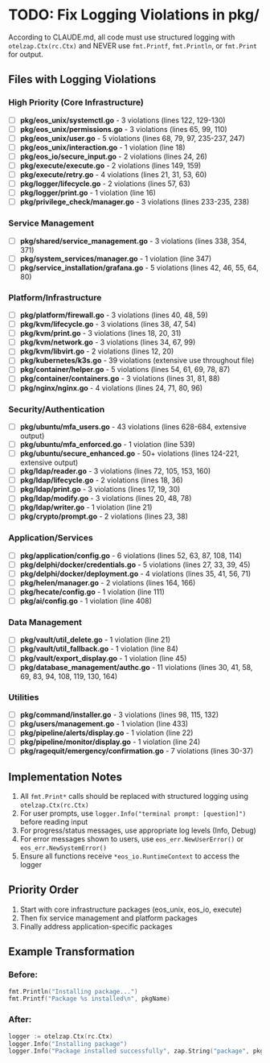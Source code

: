 # TODO: Fix Logging Violations in pkg/

According to CLAUDE.md, all code must use structured logging with `otelzap.Ctx(rc.Ctx)` and NEVER use `fmt.Printf`, `fmt.Println`, or `fmt.Print` for output.

## Files with Logging Violations

### High Priority (Core Infrastructure)
- [ ] **pkg/eos_unix/systemctl.go** - 3 violations (lines 122, 129-130)
- [ ] **pkg/eos_unix/permissions.go** - 3 violations (lines 65, 99, 110)
- [ ] **pkg/eos_unix/user.go** - 5 violations (lines 68, 79, 97, 235-237, 247)
- [ ] **pkg/eos_unix/interaction.go** - 1 violation (line 18)
- [ ] **pkg/eos_io/secure_input.go** - 2 violations (lines 24, 26)
- [ ] **pkg/execute/execute.go** - 2 violations (lines 149, 159)
- [ ] **pkg/execute/retry.go** - 4 violations (lines 21, 31, 53, 60)
- [ ] **pkg/logger/lifecycle.go** - 2 violations (lines 57, 63)
- [ ] **pkg/logger/print.go** - 1 violation (line 16)
- [ ] **pkg/privilege_check/manager.go** - 3 violations (lines 233-235, 238)

### Service Management
- [ ] **pkg/shared/service_management.go** - 3 violations (lines 338, 354, 371)
- [ ] **pkg/system_services/manager.go** - 1 violation (line 347)
- [ ] **pkg/service_installation/grafana.go** - 5 violations (lines 42, 46, 55, 64, 80)

### Platform/Infrastructure
- [ ] **pkg/platform/firewall.go** - 3 violations (lines 40, 48, 59)
- [ ] **pkg/kvm/lifecycle.go** - 3 violations (lines 38, 47, 54)
- [ ] **pkg/kvm/print.go** - 3 violations (lines 18, 20, 31)
- [ ] **pkg/kvm/network.go** - 3 violations (lines 34, 67, 99)
- [ ] **pkg/kvm/libvirt.go** - 2 violations (lines 12, 20)
- [ ] **pkg/kubernetes/k3s.go** - 39 violations (extensive use throughout file)
- [ ] **pkg/container/helper.go** - 5 violations (lines 54, 61, 69, 78, 87)
- [ ] **pkg/container/containers.go** - 3 violations (lines 31, 81, 88)
- [ ] **pkg/nginx/nginx.go** - 4 violations (lines 24, 71, 80, 96)

### Security/Authentication
- [ ] **pkg/ubuntu/mfa_users.go** - 43 violations (lines 628-684, extensive output)
- [ ] **pkg/ubuntu/mfa_enforced.go** - 1 violation (line 539)
- [ ] **pkg/ubuntu/secure_enhanced.go** - 50+ violations (lines 124-221, extensive output)
- [ ] **pkg/ldap/reader.go** - 3 violations (lines 72, 105, 153, 160)
- [ ] **pkg/ldap/lifecycle.go** - 2 violations (lines 18, 36)
- [ ] **pkg/ldap/print.go** - 3 violations (lines 17, 19, 30)
- [ ] **pkg/ldap/modify.go** - 3 violations (lines 20, 48, 78)
- [ ] **pkg/ldap/writer.go** - 1 violation (line 21)
- [ ] **pkg/crypto/prompt.go** - 2 violations (lines 23, 38)

### Application/Services
- [ ] **pkg/application/config.go** - 6 violations (lines 52, 63, 87, 108, 114)
- [ ] **pkg/delphi/docker/credentials.go** - 5 violations (lines 27, 33, 39, 45)
- [ ] **pkg/delphi/docker/deployment.go** - 4 violations (lines 35, 41, 56, 71)
- [ ] **pkg/helen/manager.go** - 2 violations (lines 164, 166)
- [ ] **pkg/hecate/config.go** - 1 violation (line 111)
- [ ] **pkg/ai/config.go** - 1 violation (line 408)

### Data Management
- [ ] **pkg/vault/util_delete.go** - 1 violation (line 21)
- [ ] **pkg/vault/util_fallback.go** - 1 violation (line 84)
- [ ] **pkg/vault/export_display.go** - 1 violation (line 45)
- [ ] **pkg/database_management/authc.go** - 11 violations (lines 30, 41, 58, 69, 83, 94, 108, 119, 130, 164)

### Utilities
- [ ] **pkg/command/installer.go** - 3 violations (lines 98, 115, 132)
- [ ] **pkg/users/management.go** - 1 violation (line 433)
- [ ] **pkg/pipeline/alerts/display.go** - 1 violation (line 22)
- [ ] **pkg/pipeline/monitor/display.go** - 1 violation (line 24)
- [ ] **pkg/ragequit/emergency/confirmation.go** - 7 violations (lines 30-37)

## Implementation Notes

1. All `fmt.Print*` calls should be replaced with structured logging using `otelzap.Ctx(rc.Ctx)`
2. For user prompts, use `logger.Info("terminal prompt: [question]")` before reading input
3. For progress/status messages, use appropriate log levels (Info, Debug)
4. For error messages shown to users, use `eos_err.NewUserError()` or `eos_err.NewSystemError()`
5. Ensure all functions receive `*eos_io.RuntimeContext` to access the logger

## Priority Order

1. Start with core infrastructure packages (eos_unix, eos_io, execute)
2. Then fix service management and platform packages
3. Finally address application-specific packages

## Example Transformation

### Before:
```go
fmt.Println("Installing package...")
fmt.Printf("Package %s installed\n", pkgName)
```

### After:
```go
logger := otelzap.Ctx(rc.Ctx)
logger.Info("Installing package")
logger.Info("Package installed successfully", zap.String("package", pkgName))
```
